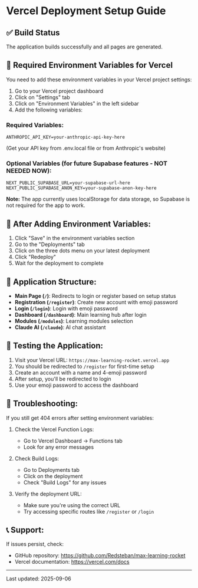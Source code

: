 # Vercel Deployment Setup Guide

## ✅ Build Status
The application builds successfully and all pages are generated.

## 🔧 Required Environment Variables for Vercel

You need to add these environment variables in your Vercel project settings:

1. Go to your Vercel project dashboard
2. Click on "Settings" tab
3. Click on "Environment Variables" in the left sidebar
4. Add the following variables:

### Required Variables:
```
ANTHROPIC_API_KEY=your-anthropic-api-key-here
```
(Get your API key from .env.local file or from Anthropic's website)

### Optional Variables (for future Supabase features - NOT NEEDED NOW):
```
NEXT_PUBLIC_SUPABASE_URL=your-supabase-url-here
NEXT_PUBLIC_SUPABASE_ANON_KEY=your-supabase-anon-key-here
```
**Note:** The app currently uses localStorage for data storage, so Supabase is not required for the app to work.

## 🚀 After Adding Environment Variables:

1. Click "Save" in the environment variables section
2. Go to the "Deployments" tab
3. Click on the three dots menu on your latest deployment
4. Click "Redeploy"
5. Wait for the deployment to complete

## 📱 Application Structure:

- **Main Page (`/`)**: Redirects to login or register based on setup status
- **Registration (`/register`)**: Create new account with emoji password
- **Login (`/login`)**: Login with emoji password
- **Dashboard (`/dashboard`)**: Main learning hub after login
- **Modules (`/modules`)**: Learning modules selection
- **Claude AI (`/claude`)**: AI chat assistant

## 🧪 Testing the Application:

1. Visit your Vercel URL: `https://max-learning-rocket.vercel.app`
2. You should be redirected to `/register` for first-time setup
3. Create an account with a name and 4-emoji password
4. After setup, you'll be redirected to login
5. Use your emoji password to access the dashboard

## 🐛 Troubleshooting:

If you still get 404 errors after setting environment variables:

1. Check the Vercel Function Logs:
   - Go to Vercel Dashboard → Functions tab
   - Look for any error messages

2. Check Build Logs:
   - Go to Deployments tab
   - Click on the deployment
   - Check "Build Logs" for any issues

3. Verify the deployment URL:
   - Make sure you're using the correct URL
   - Try accessing specific routes like `/register` or `/login`

## 📞 Support:

If issues persist, check:
- GitHub repository: https://github.com/Redsteban/max-learning-rocket
- Vercel documentation: https://vercel.com/docs

---
Last updated: 2025-09-06